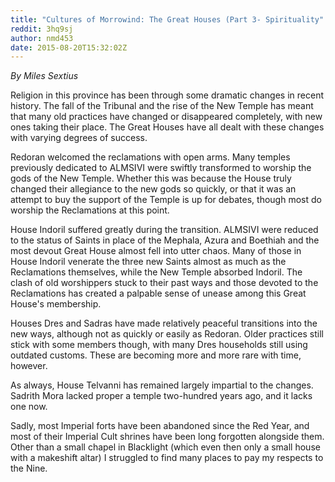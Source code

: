 ```yaml
---
title: "Cultures of Morrowind: The Great Houses (Part 3- Spirituality"
reddit: 3hq9sj
author: nmd453
date: 2015-08-20T15:32:02Z
---
```


*By Miles Sextius*


Religion in this province has been through some dramatic changes in recent history. The fall of the Tribunal and the rise of the New Temple has meant that many old practices have changed or disappeared completely, with new ones taking their place. The Great Houses have all dealt with these changes with varying degrees of success.

 
Redoran welcomed the reclamations with open arms. Many temples previously dedicated to ALMSIVI were swiftly transformed to worship the gods of the New Temple. Whether this was because the House truly changed their allegiance to the new gods so quickly, or that it was an attempt to buy the support of the Temple is up for debates, though most do worship the Reclamations at this point. 

House Indoril suffered greatly during the transition. ALMSIVI were reduced to the status of Saints in place of the Mephala, Azura and Boethiah and the most devout Great House almost fell into utter chaos. Many of those in House Indoril venerate the three new Saints almost as much as the Reclamations themselves, while the New Temple absorbed Indoril. The clash of old worshippers stuck to their past ways and those devoted to the Reclamations has created a palpable sense of unease among this Great House's membership.


Houses Dres and Sadras have made relatively peaceful transitions into the new ways, although not as quickly or easily as Redoran. Older practices still stick with some members though, with many Dres households still using outdated customs. These are becoming more and more rare with time, however.

 
As always, House Telvanni has remained largely impartial to the changes. Sadrith Mora lacked proper a temple two-hundred years ago, and it lacks one now.


Sadly, most Imperial forts have been abandoned since the Red Year, and most of their Imperial Cult shrines have been long forgotten alongside them. Other than a small chapel in Blacklight (which even then only a small house  with a makeshift altar) I struggled to find many places to pay my respects to the Nine. 
